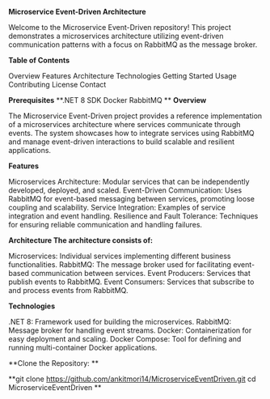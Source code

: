 **Microservice Event-Driven Architecture**

Welcome to the Microservice Event-Driven repository! This project demonstrates a microservices architecture utilizing event-driven communication patterns with a focus on RabbitMQ as the message broker.

**Table of Contents**

  Overview
  Features
  Architecture
  Technologies
  Getting Started
  Usage
  Contributing
  License
  Contact

**Prerequisites**
  **.NET 8 SDK
  Docker
  RabbitMQ
**
**Overview**

  The Microservice Event-Driven project provides a reference implementation of a microservices architecture where services communicate through events. 
  The system showcases how to integrate services using RabbitMQ and manage event-driven interactions to build scalable and resilient applications.

**Features**

  Microservices Architecture: Modular services that can be independently developed, deployed, and scaled.
  Event-Driven Communication: Uses RabbitMQ for event-based messaging between services, promoting loose coupling and scalability.
  Service Integration: Examples of service integration and event handling.
  Resilience and Fault Tolerance: Techniques for ensuring reliable communication and handling failures.

**Architecture
The architecture consists of:**
  
  Microservices: Individual services implementing different business functionalities.
  RabbitMQ: The message broker used for facilitating event-based communication between services.
  Event Producers: Services that publish events to RabbitMQ.
  Event Consumers: Services that subscribe to and process events from RabbitMQ.

**Technologies**

.NET 8: Framework used for building the microservices.
RabbitMQ: Message broker for handling event streams.
Docker: Containerization for easy deployment and scaling.
Docker Compose: Tool for defining and running multi-container Docker applications.

**Clone the Repository: **

**git clone https://github.com/ankitmori14/MicroserviceEventDriven.git
cd MicroserviceEventDriven
**

